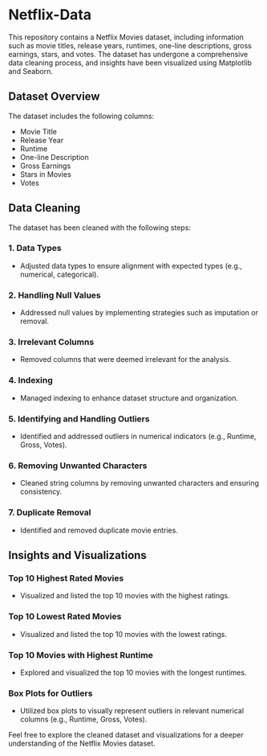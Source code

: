 # Netflix-Data

This repository contains a Netflix Movies dataset, including information such as movie titles, release years, runtimes, one-line descriptions, gross earnings, stars, and votes. The dataset has undergone a comprehensive data cleaning process, and insights have been visualized using Matplotlib and Seaborn.

## Dataset Overview

The dataset includes the following columns:

- Movie Title
- Release Year
- Runtime
- One-line Description
- Gross Earnings
- Stars in Movies
- Votes

## Data Cleaning

The dataset has been cleaned with the following steps:

### 1. Data Types

- Adjusted data types to ensure alignment with expected types (e.g., numerical, categorical).

### 2. Handling Null Values

- Addressed null values by implementing strategies such as imputation or removal.

### 3. Irrelevant Columns

- Removed columns that were deemed irrelevant for the analysis.

### 4. Indexing

- Managed indexing to enhance dataset structure and organization.

### 5. Identifying and Handling Outliers

- Identified and addressed outliers in numerical indicators (e.g., Runtime, Gross, Votes).

### 6. Removing Unwanted Characters

- Cleaned string columns by removing unwanted characters and ensuring consistency.

### 7. Duplicate Removal

- Identified and removed duplicate movie entries.

## Insights and Visualizations

### Top 10 Highest Rated Movies

- Visualized and listed the top 10 movies with the highest ratings.

### Top 10 Lowest Rated Movies

- Visualized and listed the top 10 movies with the lowest ratings.

### Top 10 Movies with Highest Runtime

- Explored and visualized the top 10 movies with the longest runtimes.

### Box Plots for Outliers

- Utilized box plots to visually represent outliers in relevant numerical columns (e.g., Runtime, Gross, Votes).

Feel free to explore the cleaned dataset and visualizations for a deeper understanding of the Netflix Movies dataset.

